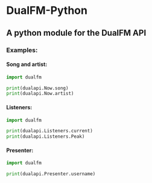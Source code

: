# DualFM-Python
## A python module for the DualFM API

### Examples:

#### Song and artist:
```py
import dualfm

print(dualapi.Now.song)
print(dualapi.Now.artist)
```
#### Listeners:
```py
import dualfm

print(dualapi.Listeners.current)
print(dualapi.Listeners.Peak)
```
#### Presenter:
```py
import dualfm

print(dualapi.Presenter.username)
```
